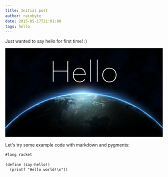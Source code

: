 ```yaml
---
title: Initial post
author: rainbyte
date: 2015-05-17T21:01:00
tags: hello
---
```


Just wanted to say hello for first time! :)

<!-- more -->

![See the world](/images/Hello-World.png)

Let's try some example code with markdown and pygments:

```racket
#lang racket

(define (say-hello!)
  (printf "Hello world!\n"))
```
